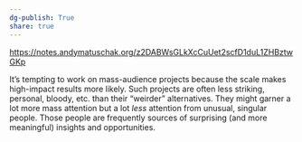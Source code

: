 ```yaml
---
dg-publish: True
share: true
---
```

https://notes.andymatuschak.org/z2DABWsGLkXcCuUet2scfD1duL1ZHBztwGKp

It’s tempting to work on mass-audience projects because the scale makes high-impact results more likely. Such projects are often less striking, personal, bloody, etc. than their “weirder” alternatives. They might garner a lot more mass attention but a lot _less_ attention from unusual, singular people. Those people are frequently sources of surprising (and more meaningful) insights and opportunities.
